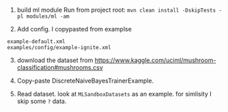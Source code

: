 1. build ml module
Run from project root:
`mvn clean install -DskipTests -pl modules/ml -am`

2. Add config. I copypasted from examplse
```
example-default.xml
examples/config/example-ignite.xml
```

3. download the dataset from https://www.kaggle.com/uciml/mushroom-classification#mushrooms.csv

4. Copy-paste DiscreteNaiveBayesTrainerExample.

5. Read dataset. look at `MLSandboxDatasets` as an example.
for simlisity I skip some `?` data.

 
